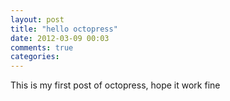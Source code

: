 ```yaml
---
layout: post
title: "hello octopress"
date: 2012-03-09 00:03
comments: true
categories: 
---
```


This is my first post of octopress, hope it work fine
